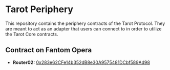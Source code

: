# Tarot Periphery

This repository contains the periphery contracts of the Tarot Protocol. They are meant to act as an adapter that users can connect to in order to utilize the Tarot Core contracts.

## Contract on Fantom Opera

- **Router02:** [0x283e62CFe14b352dB8e30A9575481DCbf589Ad98](https://ftmscan.com/address/0x283e62cfe14b352db8e30a9575481dcbf589ad98#code)
